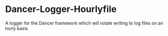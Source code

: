 Dancer-Logger-Hourlyfile
========================

A logger for the Dancer framework which will rotate writing to log files on an horly basis

